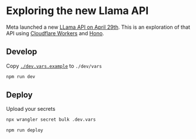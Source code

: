 # Exploring the new Llama API

Meta launched a new [LLama API on April 29th](https://llama.developer.meta.com/docs/). This is an exploration of that API using [Cloudflare Workers](https://developers.cloudflare.com) and [Hono](https://honojs.dev).

## Develop

Copy [`./dev.vars.example`](./.dev.vars.example) to `./dev/vars`

```bash
npm run dev
```

## Deploy

Upload your secrets

```bash
npx wrangler secret bulk .dev.vars
```

```bash
npm run deploy
```
